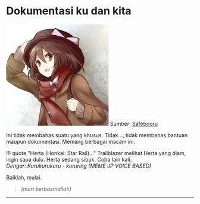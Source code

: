 # Dokumentasi ku dan kita

![USAMIRENKO_OUTFIT_ALT](ASSETS/IMG/USAMIRENKO.JPG "Renko Usami")
Sumber: [Safebooru][1]

Ini tidak membahas suatu yang khusus. Tidak..., tidak membahas bantuan 
maupun dokumentasi. Memang berbagai macam ini.

!!! quote "Herta (Honkai: Star Rail)..."
    Trailblazer melihat Herta yang diam, ingin sapa dulu. Herta sedang 
    sibuk. Coba lain kali.<br/>_Dengar: Kurukurukuru - kururing (MEME JP 
    VOICE BASED)_

Baiklah, mulai.
> _(mari berbasmallah)_

---

[1]: https://safebooru.org/index.php?page=post&s=view&id=2219608
